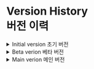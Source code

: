 # Version History <br> 버전 이력

<!-- 초기 -->
<details>
<summary>Initial version 초기 버전</summary>

### 0.1 ver
- 최초 버전, 그러나 모바일 최적화 등 여러 문제점 발생<br>
- Initial version, but mobile optimization, and other issues

### 0.2 ver
- 발전된 버전. 그러나 개발 때와 달리 실제 테스트에서 문제를 겪으며 개발 중단<br>
- Advanced version; however, unlike when it was developed, it experienced problems in real-world testing and discontinued development
</details>

<!-- 베타 -->
<details>
<summary>Beta verion 베타 버전</summary>

### 0.3 ver
- 0.2 버전의 UI는 그대로 부트스트랩으로 개발하여 더 발전된 모습, 블로그 추가
- The 0.2 version of UI remains the same, developed with BootStrap to make it look more advanced, Add the blog
</details>

<!-- 메인 -->
<details>
<summary>Main verion 메인 버전</summary>

### 0.31 ver
- 블로그와 Docs(페이지 모음)까지 추가하여 첫 메인 버전이 되었다.
- It became the first main version by adding a blog and Docs (a collection of pages).
</details>
